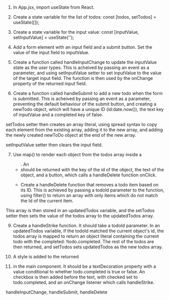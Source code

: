 1. In App.jsx, import useState from React.

2. Create a state variable for the list of todos: const [todos, setTodos] = useState([]);

3. Create a state variable for the input value: const [inputValue, setInputValue] = useState('');

4. Add a form element with an input field and a submit button.  Set the value of the input field to inputValue.

5. Create a function called handleInputChange to update the inputValue state as the user types.  This is acheived by passing an event as a parameter, and using setInputValue setter to set inputValue to the value of the target input field.  The function is then used by the onChange property of the returned input field.

6. Create a function called handleSubmit to add a new todo when the form is submitted.  This is acheived by passing an event as a parameter, preventing the default behaviour of the submit button, and creating a newTodo object, which will have a unique ID (id:date.now()), the text key of inputValue and a completed key of false.

setTodos setter then creates an array literal, using spread syntax to copy each element from the existing array, adding it to the new array, and adding the newly created newToDo object at the end of the new array.

setInputValue setter then clears the input field.

7. Use map() to render each object from the todos array inside a <ul>.  An <li> should be returned with the key of the id of the object, the text of the object, and a button, which calls a handleDelete function onClick.  

8. Create a handleDelete function that removes a todo item based on its ID.  This is achieved by passing a todoId parameter to the function, using filter() to return an array with only items which do not match the Id of the current item.

This array is then stored in an updatedTodos variable, and the setTodos setter then sets the value of the todos array to the updatedTodos array.

9.  Create a handleStrike function.  It should take a todoId parameter.  In an updatedTodos variable, if the todoId matched the current object's id, the todos array is mapped to return an object literal containing the current todo with the completed: !todo.completed.  The rest of the todos are then returned, and setTodos sets updatedTodos as the new todos array.

10. A style is added to the returned <li> in the main component.  It should be a textDecoration property with a value conditional to whether todo.completed is true or false.  An checkbox is then added before the text, with checked set to todo.completed, and an onChange listener which calls handleStrike.

handleInputChange, handleSubmit, handleDelete